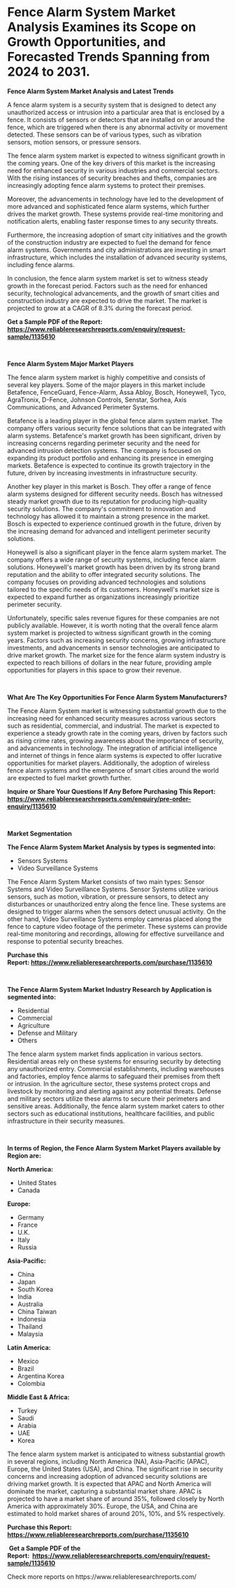 <p><h1>Fence Alarm System Market Analysis Examines its Scope on Growth Opportunities, and Forecasted Trends Spanning from 2024 to 2031.</h1></p><p><strong>Fence Alarm System Market Analysis and Latest Trends</strong></p>
<p><p>A fence alarm system is a security system that is designed to detect any unauthorized access or intrusion into a particular area that is enclosed by a fence. It consists of sensors or detectors that are installed on or around the fence, which are triggered when there is any abnormal activity or movement detected. These sensors can be of various types, such as vibration sensors, motion sensors, or pressure sensors.</p><p>The fence alarm system market is expected to witness significant growth in the coming years. One of the key drivers of this market is the increasing need for enhanced security in various industries and commercial sectors. With the rising instances of security breaches and thefts, companies are increasingly adopting fence alarm systems to protect their premises.</p><p>Moreover, the advancements in technology have led to the development of more advanced and sophisticated fence alarm systems, which further drives the market growth. These systems provide real-time monitoring and notification alerts, enabling faster response times to any security threats.</p><p>Furthermore, the increasing adoption of smart city initiatives and the growth of the construction industry are expected to fuel the demand for fence alarm systems. Governments and city administrations are investing in smart infrastructure, which includes the installation of advanced security systems, including fence alarms.</p><p>In conclusion, the fence alarm system market is set to witness steady growth in the forecast period. Factors such as the need for enhanced security, technological advancements, and the growth of smart cities and construction industry are expected to drive the market. The market is projected to grow at a CAGR of 8.3% during the forecast period.</p></p>
<p><strong>Get a Sample PDF of the Report:&nbsp; <a href="https://www.reliableresearchreports.com/enquiry/request-sample/1135610">https://www.reliableresearchreports.com/enquiry/request-sample/1135610</a></strong></p>
<p>&nbsp;</p>
<p><strong>Fence Alarm System Major Market Players</strong></p>
<p><p>The fence alarm system market is highly competitive and consists of several key players. Some of the major players in this market include Betafence, FenceGuard, Fence-Alarm, Assa Abloy, Bosch, Honeywell, Tyco, AgraTronix, D-Fence, Johnson Controls, Senstar, Sorhea, Axis Communications, and Advanced Perimeter Systems.</p><p>Betafence is a leading player in the global fence alarm system market. The company offers various security fence solutions that can be integrated with alarm systems. Betafence's market growth has been significant, driven by increasing concerns regarding perimeter security and the need for advanced intrusion detection systems. The company is focused on expanding its product portfolio and enhancing its presence in emerging markets. Betafence is expected to continue its growth trajectory in the future, driven by increasing investments in infrastructure security.</p><p>Another key player in this market is Bosch. They offer a range of fence alarm systems designed for different security needs. Bosch has witnessed steady market growth due to its reputation for producing high-quality security solutions. The company's commitment to innovation and technology has allowed it to maintain a strong presence in the market. Bosch is expected to experience continued growth in the future, driven by the increasing demand for advanced and intelligent perimeter security solutions.</p><p>Honeywell is also a significant player in the fence alarm system market. The company offers a wide range of security systems, including fence alarm solutions. Honeywell's market growth has been driven by its strong brand reputation and the ability to offer integrated security solutions. The company focuses on providing advanced technologies and solutions tailored to the specific needs of its customers. Honeywell's market size is expected to expand further as organizations increasingly prioritize perimeter security.</p><p>Unfortunately, specific sales revenue figures for these companies are not publicly available. However, it is worth noting that the overall fence alarm system market is projected to witness significant growth in the coming years. Factors such as increasing security concerns, growing infrastructure investments, and advancements in sensor technologies are anticipated to drive market growth. The market size for the fence alarm system industry is expected to reach billions of dollars in the near future, providing ample opportunities for players in this space to grow their revenue.</p></p>
<p>&nbsp;</p>
<p><strong>What Are The Key Opportunities For Fence Alarm System Manufacturers?</strong></p>
<p><p>The Fence Alarm System market is witnessing substantial growth due to the increasing need for enhanced security measures across various sectors such as residential, commercial, and industrial. The market is expected to experience a steady growth rate in the coming years, driven by factors such as rising crime rates, growing awareness about the importance of security, and advancements in technology. The integration of artificial intelligence and internet of things in fence alarm systems is expected to offer lucrative opportunities for market players. Additionally, the adoption of wireless fence alarm systems and the emergence of smart cities around the world are expected to fuel market growth further.</p></p>
<p><strong>Inquire or Share Your Questions If Any Before Purchasing This Report: <a href="https://www.reliableresearchreports.com/enquiry/pre-order-enquiry/1135610">https://www.reliableresearchreports.com/enquiry/pre-order-enquiry/1135610</a></strong></p>
<p>&nbsp;</p>
<p><strong>Market Segmentation</strong></p>
<p><strong>The Fence Alarm System Market Analysis by types is segmented into:</strong></p>
<p><ul><li>Sensors Systems</li><li>Video Surveillance Systems</li></ul></p>
<p><p>The Fence Alarm System Market consists of two main types: Sensor Systems and Video Surveillance Systems. Sensor Systems utilize various sensors, such as motion, vibration, or pressure sensors, to detect any disturbances or unauthorized entry along the fence line. These systems are designed to trigger alarms when the sensors detect unusual activity. On the other hand, Video Surveillance Systems employ cameras placed along the fence to capture video footage of the perimeter. These systems can provide real-time monitoring and recordings, allowing for effective surveillance and response to potential security breaches.</p></p>
<p><strong>Purchase this Report:&nbsp;<a href="https://www.reliableresearchreports.com/purchase/1135610">https://www.reliableresearchreports.com/purchase/1135610</a></strong></p>
<p>&nbsp;</p>
<p><strong>The Fence Alarm System Market Industry Research by Application is segmented into:</strong></p>
<p><ul><li>Residential</li><li>Commercial</li><li>Agriculture</li><li>Defense and Military</li><li>Others</li></ul></p>
<p><p>The fence alarm system market finds application in various sectors. Residential areas rely on these systems for ensuring security by detecting any unauthorized entry. Commercial establishments, including warehouses and factories, employ fence alarms to safeguard their premises from theft or intrusion. In the agriculture sector, these systems protect crops and livestock by monitoring and alerting against any potential threats. Defense and military sectors utilize these alarms to secure their perimeters and sensitive areas. Additionally, the fence alarm system market caters to other sectors such as educational institutions, healthcare facilities, and public infrastructure in their security measures.</p></p>
<p>&nbsp;</p>
<p><strong>In terms of Region, the Fence Alarm System Market Players available by Region are:</strong></p>
<p>
    <p> <strong> North America: </strong>
        <ul>
            <li>United States</li>
            <li>Canada</li>
        </ul>
        </p> 
    <p> <strong> Europe: </strong>
        <ul>
            <li>Germany</li>
            <li>France</li>
            <li>U.K.</li>
            <li>Italy</li>
            <li>Russia</li>
        </ul>
        </p> 
    <p> <strong> Asia-Pacific: </strong>
        <ul>
            <li>China</li>
            <li>Japan</li>
            <li>South Korea</li>
            <li>India</li>
            <li>Australia</li>
            <li>China Taiwan</li>
            <li>Indonesia</li>
            <li>Thailand</li>
            <li>Malaysia</li>
        </ul>
        </p> 
    <p> <strong> Latin America: </strong>
        <ul>
            <li>Mexico</li>
            <li>Brazil</li>
            <li>Argentina Korea</li>
            <li>Colombia</li>
        </ul>
        </p> 
    <p> <strong> Middle East & Africa: </strong>
        <ul>
            <li>Turkey</li>
            <li>Saudi</li>
            <li>Arabia</li>
            <li>UAE</li>
            <li>Korea</li>
        </ul>
    </p>
    </p>
<p><p>The fence alarm system market is anticipated to witness substantial growth in several regions, including North America (NA), Asia-Pacific (APAC), Europe, the United States (USA), and China. The significant rise in security concerns and increasing adoption of advanced security solutions are driving market growth. It is expected that APAC and North America will dominate the market, capturing a substantial market share. APAC is projected to have a market share of around 35%, followed closely by North America with approximately 30%. Europe, the USA, and China are estimated to hold market shares of around 20%, 10%, and 5% respectively.</p></p>
<p><strong>Purchase this Report: <a href="https://www.reliableresearchreports.com/purchase/1135610">https://www.reliableresearchreports.com/purchase/1135610</a></strong></p>
<p>&nbsp;<strong>Get a Sample PDF of the Report:&nbsp;&nbsp;<a href="https://www.reliableresearchreports.com/enquiry/request-sample/1135610">https://www.reliableresearchreports.com/enquiry/request-sample/1135610</a></strong></p>
<p><strong></strong></p>
<p>Check more reports on https://www.reliableresearchreports.com/</p>